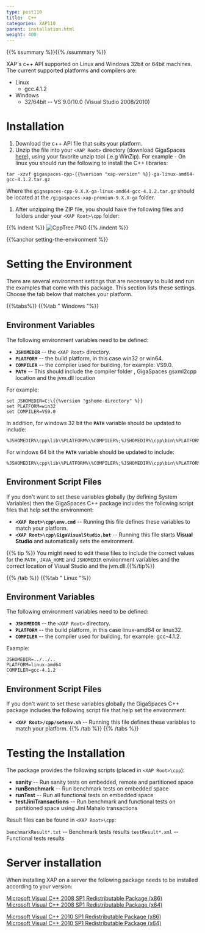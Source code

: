 ```yaml
---
type: post110
title:  C++
categories: XAP110
parent: installation.html
weight: 400
---
```


{{% ssummary %}}{{% /ssummary %}}



XAP's c++ API supported on Linux and Windows 32bit or 64bit machines.
The current supported platforms and compilers are:

- Linux
    -  gcc.4.1.2
- Windows
    - 32/64bit -- VS 9.0/10.0 (Visual Studio 2008/2010)


# Installation

1. Download the c++ API file that suits your platform.
1. Unzip the file into your `<XAP Root>` directory (download GigaSpaces [here](http://www.gigaspaces.com/LatestProductVersion)), using your favorite unzip tool (.e.g WinZip). For example - On linux you should run the following to install the C++ libraries:


```console
tar -xzvf gigaspaces-cpp-{{%version "xap-version" %}}-ga-linux-amd64-gcc-4.1.2.tar.gz
```

Where the `gigaspaces-cpp-9.X.X-ga-linux-amd64-gcc-4.1.2.tar.gz` should be located at the `/gigaspaces-xap-premium-9.X.X-ga` folder.

1. After unzipping the ZIP file, you should have the following files and folders under your `<XAP Root>\cpp` folder:

{{% indent %}}
![CppTree.PNG](/attachment_files/CppTree.PNG)
{{% /indent %}}

{{%anchor setting-the-environment %}}

# Setting the Environment

There are several environment settings that are necessary to build and run the examples that come with this package. This section lists these settings. Choose the tab below that matches your platform.

{{%tabs%}}
{{%tab "  Windows "%}}

## Environment Variables

The following environment variables need to be defined:

- **`JSHOMEDIR`** -- the `<XAP Root>` directory.
- **`PLATFORM`** -- the build platform, in this case win32 or win64.
- **`COMPILER`** -- the compiler used for building, for example: VS9.0.
- **`PATH`** -- This should include the compiler folder , GigaSpaces gsxml2cpp location and the jvm.dll location

For example:


```console
set JSHOMEDIR=C:\{{%version "gshome-directory" %}}
set PLATFORM=win32
set COMPILER=VS9.0
```

In addition, for windows 32 bit the **`PATH`** variable should be updated to include:

```console
%JSHOMEDIR%\cpp\lib\%PLATFORM%\%COMPILER%;%JSHOMEDIR%\cpp\bin\%PLATFORM%\%COMPILER%;%JAVA_HOME%\jre\bin\client
```

For windows 64 bit the **`PATH`** variable should be updated to include:


```console
%JSHOMEDIR%\cpp\lib\%PLATFORM%\%COMPILER%;%JSHOMEDIR%\cpp\bin\%PLATFORM%\%COMPILER%;%JAVA_HOME%\jre\bin\server
```

## Environment Script Files

If you don't want to set these variables globally (by defining System Variables) then the GigaSpaces C++ package includes the following script files that help set the environment:

- **`<XAP Root>\cpp\env.cmd`** -- Running this file defines these variables to match your platform.
- **`<XAP Root>\cpp\GigaVisualStudio.bat`** -- Running this file starts **Visual Studio** and automatically sets the environment.

{{% tip %}} You might need to edit these files to include the correct values for the `PATH` , `JAVA_HOME` and `JSHOMEDIR` environment variables and the correct location of Visual Studio and the jvm.dll.{{%/tip%}}

{{% /tab %}}
{{%tab "  Linux "%}}

## Environment Variables

The following environment variables need to be defined:

- **`JSHOMEDIR`** -- the `<XAP Root>` directory.
- **`PLATFORM`** -- the build platform, in this case linux-amd64 or linux32.
- **`COMPILER`** -- the compiler used for building, for example: gcc-4.1.2.

Example:

    JSHOMEDIR=../../..
    PLATFORM=linux-amd64
    COMPILER=gcc-4.1.2

## Environment Script Files

If you don't want to set these variables globally the GigaSpaces C++ package includes the following script file that help set the environment:

- **`<XAP Root>/cpp/setenv.sh`** -- Running this file defines these variables to match your platform.
{{% /tab %}}
{{% /tabs %}}

# Testing the Installation

The package provides the following scripts (placed in `<XAP Root>\cpp`):

- **sanity** -- Run sanity tests on embedded, remote and partitioned space
- **runBenchmark** -- Run benchmark tests on embedded space
- **runTest** -- Run all functional tests on embedded space
- **testJiniTransactions** -- Run benchmark and functional tests on partitioned space using Jini Mahalo transactions

Result files can be found in `<XAP Root>\cpp`:

`benchmarkResult*.txt`  -- Benchmark tests results
`testResult*.xml` -- Functional tests results


# Server installation

When installing XAP on a server the following  package needs to be installed according to your version:

[Microsoft Visual C++ 2008 SP1 Redistributable Package (x86)](http://www.microsoft.com/en-us/download/details.aspx?id=5582) <br>
[Microsoft Visual C++ 2008 SP1 Redistributable Package (x64)](http://www.microsoft.com/en-us/download/details.aspx?id=2092)

[Microsoft Visual C++ 2010 SP1 Redistributable Package (x86)](http://www.microsoft.com/en-us/download/details.aspx?id=8328)<br>
[Microsoft Visual C++ 2010 SP1 Redistributable Package (x64)](http://www.microsoft.com/en-us/download/details.aspx?id=13523)

